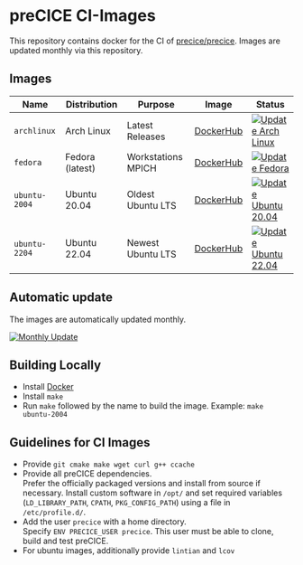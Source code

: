 # preCICE CI-Images

This repository contains docker for the CI of [precice/precice](https://github.com/precice/precice).
Images are updated monthly via this repository.


## Images

Name | Distribution | Purpose | Image | Status
--- | --- | --- | --- | ---
`archlinux`   | Arch Linux     | Latest Releases   | [DockerHub](https://hub.docker.com/r/precice/ci-archlinux)   | [![Update Arch Linux](https://github.com/precice/ci-images/actions/workflows/archlinux.yml/badge.svg)](https://github.com/precice/ci-images/actions/workflows/archlinux.yml)
`fedora`      | Fedora (latest)| Workstations MPICH| [DockerHub](https://hub.docker.com/r/precice/ci-fedora)      | [![Update Fedora](https://github.com/precice/ci-images/actions/workflows/fedora.yml/badge.svg)](https://github.com/precice/ci-images/actions/workflows/fedora.yml)
`ubuntu-2004` | Ubuntu 20.04   | Oldest Ubuntu LTS | [DockerHub](https://hub.docker.com/r/precice/ci-ubuntu-2004) | [![Update Ubuntu 20.04](https://github.com/precice/ci-images/actions/workflows/ubuntu-2004.yml/badge.svg)](https://github.com/precice/ci-images/actions/workflows/ubuntu-2004.yml)
`ubuntu-2204` | Ubuntu 22.04   | Newest Ubuntu LTS | [DockerHub](https://hub.docker.com/r/precice/ci-ubuntu-2204) | [![Update Ubuntu 22.04](https://github.com/precice/ci-images/actions/workflows/ubuntu-2204.yml/badge.svg)](https://github.com/precice/ci-images/actions/workflows/ubuntu-2204.yml)

## Automatic update

The images are automatically updated monthly.

[![Monthly Update](https://github.com/precice/ci-images/actions/workflows/monthly.yml/badge.svg)](https://github.com/precice/ci-images/actions/workflows/monthly.yml)

## Building Locally

* Install [Docker](https://www.docker.com/get-started)
* Install `make`
* Run `make` followed by the name to build the image. Example: `make ubuntu-2004`

## Guidelines for CI Images

* Provide `git cmake make wget curl g++ ccache`
* Provide all preCICE dependencies.  
  Prefer the officially packaged versions and install from source if necessary.
  Install custom software in `/opt/` and set required variables (`LD_LIBRARY_PATH`, `CPATH`, `PKG_CONFIG_PATH`) using a file in `/etc/profile.d/`.
* Add the user `precice` with a home directory.  
  Specify `ENV PRECICE_USER precice`.
  This user must be able to clone, build and test preCICE.
* For ubuntu images, additionally provide `lintian` and `lcov`
